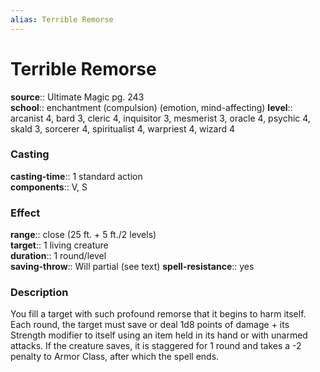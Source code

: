 ```yaml
---
alias: Terrible Remorse
---
```


# Terrible Remorse 

**source**:: Ultimate Magic pg. 243  
**school**:: enchantment (compulsion) (emotion, mind-affecting)
**level**:: arcanist 4, bard 3, cleric 4, inquisitor 3, mesmerist 3, oracle 4, psychic 4, skald 3, sorcerer 4, spiritualist 4, warpriest 4, wizard 4

### Casting 

**casting-time**:: 1 standard action  
**components**:: V, S

### Effect 

**range**:: close (25 ft. + 5 ft./2 levels)  
**target**:: 1 living creature  
**duration**:: 1 round/level  
**saving-throw**:: Will partial (see text)
**spell-resistance**:: yes

### Description 

You fill a target with such profound remorse that it begins to harm itself. Each round, the target must save or deal 1d8 points of damage + its Strength modifier to itself using an item held in its hand or with unarmed attacks. If the creature saves, it is staggered for 1 round and takes a -2 penalty to Armor Class, after which the spell ends.
